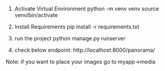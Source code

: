 1. Activate Virtual Environment
python -m venv venv
source venv/bin/activate

2. Install Requirements
pip install -r requirements.txt

3. run the project
python manage.py runserver

4. check below endpoint:
http://localhost:8000/panorama/

Note: if you want to place your images go to myapp->media
